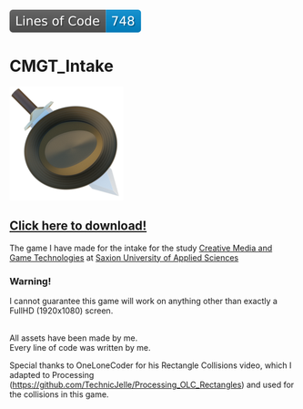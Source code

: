 \
![Lines of Code](https://raw.githubusercontent.com/TechnicJelle/CMGT_Intake/badges/badgelines.svg?token=AFMHXL3KHPYIRNRGXAR6JDLAKOW52)
# CMGT_Intake

[![Icon](/data/Icon.png)](../../releases/latest)

## [Click here to download!](../../releases/latest)

The game I have made for the intake for the study [Creative Media and Game Technologies](https://www.saxion.edu/programmes/bachelor/creative-media-and-game-technologies) at [Saxion University of Applied Sciences](https://www.saxion.edu/)

### Warning!
I cannot guarantee this game will work on anything other than exactly a FullHD (1920x1080) screen.

\
All assets have been made by me.\
Every line of code was written by me.

Special thanks to OneLoneCoder for his Rectangle Collisions video, which I adapted to Processing (https://github.com/TechnicJelle/Processing_OLC_Rectangles) and used for the collisions in this game.
